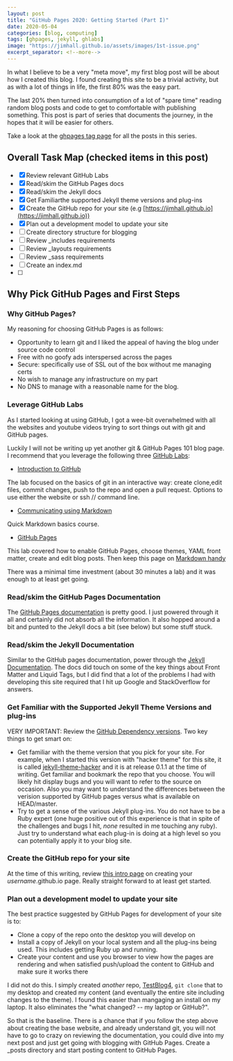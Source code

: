 ```yaml
---
layout: post
title: "GitHub Pages 2020: Getting Started (Part I)"
date: 2020-05-04
categories: [blog, computing]
tags: [ghpages, jekyll, ghlabs]
image: "https://jimhall.github.io/assets/images/1st-issue.png"
excerpt_separator: <!--more-->
---
```


In what I believe to be a very "meta move", my first blog post will
be about how I created this blog. I found creating this site to be
a trivial activity, but as with a lot of things in life, the first
80% was the easy part.

<!--more-->

The last 20% then turned into consumption of a lot of "spare time"
reading random blog posts and code to get to comfortable with
publishing something. This post is part of series that documents
the journey, in the hopes that it will be easier for others.

Take a look at the [ghpages tag page](https://jimhall.github.io/tags/ghpages)
for all the posts in this series.

## Overall Task Map (checked items in this post)

- [x] Review relevant GitHub Labs
- [x] Read/skim the GitHub Pages docs
- [x] Read/skim the Jekyll docs
- [x] Get Familiarthe supported Jekyll theme versions and plug-ins
- [x] Create the GitHub repo for your site (e.g [https://jimhall.github.io](https://jimhall.github.io))
- [x] Plan out a development model to update your site
- [ ] Create directory structure for blogging
- [ ] Review _includes requirements
- [ ] Review _layouts requirements
- [ ] Review _sass requirements
- [ ] Create an index.md
- [ ] 

## Why Pick GitHub Pages and First Steps

### Why GitHub Pages?

My reasoning for choosing GitHub Pages is as follows:

- Opportunity to learn git and I liked the appeal of having the blog under source
  code control
- Free with no goofy ads interspersed across the pages
- Secure: specifically use of SSL out of the box without me managing certs
- No wish to manage any infrastructure on my part
- No DNS to manage with a reasonable name for the blog.

### Leverage GitHub Labs

As I started looking at using GitHub, I got a wee-bit overwhelmed with all the
websites and youtube videos trying to sort things out with git and GitHub
pages.

Luckily I will not be writing up yet another git & GitHub Pages 101 blog page. I recommend
that you leverage the following three [GitHub Labs](https://lab.github.com):

- [Introduction to GitHub](https://lab.github.com/githubtraining/introduction-to-github)

The lab focused on the basics of git in an interactive way: create clone,edit
files, commit changes, push to the repo and open a pull request. Options to
use either the website or ssh // command line.

- [Communicating using Markdown](https://lab.github.com/githubtraining/communicating-using-markdown)

Quick Markdown basics course.

- [GitHub Pages](https://lab.github.com/githubtraining/github-pages)

This lab covered how to enable GitHub Pages, choose themes, YAML front matter, create and edit
blog posts. Then keep this page on [Markdown
handy](https://guides.github.com/features/mastering-markdown/)

There was a minimal time investment (about 30 minutes a lab) and it was
enough to at least get going.

### Read/skim the GitHub Pages Documentation

The [GitHub Pages documentation](https://help.github.com/en/github/working-with-github-pages) is
pretty good. I just powered through it all and certainly did not absorb all
the information. It also hopped around a bit and punted to the Jekyll docs a
bit (see below) but some stuff stuck.

### Read/skim the Jekyll Documentation

Similar to the GitHub pages documentation, power through the [Jekyll
Documentation](https://jekyllrb.com/docs/). The docs did touch on some of the
key things about Front Matter and Liquid Tags, but I did find that a lot of
the problems I had with developing this site required that I hit up Google and
StackOverflow for answers.

### Get Familiar with the Supported Jekyll Theme Versions and plug-ins

VERY IMPORTANT: Review the [GitHub Dependency versions](https://pages.github.com/versions/). Two key things to get smart on:

- Get familiar with the theme version that you pick for your site. For
  example, when I started this version with "hacker theme" for this site, it
  is called
  [jekyll-theme-hacker](https://rubygems.org/gems/jekyll-theme-hacker) and it
  is at release 0.1.1 at the time of writing. Get familiar and bookmark the
  repo that you choose. You will likely hit display bugs and you will want to
  refer to the source on occasion. Also you may want to understand the
  differences between the verision supported by GitHub pages versus what is
  available on HEAD/master.
- Try to get a sense of the various Jekyll plug-ins. You do not have to be a
  Ruby expert (one huge positive out of this experience is that in spite of
  the challenges and bugs I hit, *none* resulted in me touching any ruby).
  Just try to understand what each plug-in is doing at a high 
  level so you can potentially apply it to your blog site.

### Create the GitHub repo for your site

At the time of this writing, review [this intro
page](https://pages.github.com) on creating your _username_.github.io page.
Really straight forward to at least get started.


### Plan out a development model to update your site

The best practice suggested by GitHub Pages for development of your site is
to:

- Clone a copy of the repo onto the desktop you will develop on
- Install a copy of Jekyll on your local system and all the plug-ins being
  used. This includes getting Ruby up and running.
- Create your content and use you browser to view how the pages are rendering
  and when satisfied push/upload the content to GitHub and make sure it works
  there

I did not do this. I simply created _another_ repo,
[TestBlog4](https://jimhall.github.io/TestBlog4), ```git clone``` that to my
desktop and created my content (and eventually the entire site including
changes to the theme). I found this easier than mangaging an install on my
laptop. It also eliminates the "what changed? -- my laptop or GitHub?".

So that is the baseline. There is a chance that if you follow the step above
about creating the base website, and already understand git, you will not have
to go to crazy on reviewing the documentation, you could dive into my next
post and just get going with blogging with GitHub Pages. Create a _posts
directory and start posting content to GitHub Pages.
